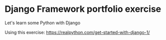 # Django Framework portfolio exercise

Let's learn some Python with Django

Using this exercise: https://realpython.com/get-started-with-django-1/